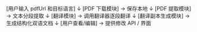 [用户输入 pdfUrl 和目标语言]
        ↓
[PDF 下载模块] → 保存本地
        ↓
[PDF 提取模块] → 文本分段提取
        ↓
[翻译模块] → 调用翻译器逐段翻译
        ↓
[翻译副本生成模块] → 生成结构化双语文档
        ↓
[用户查看/编辑] → 提供修改 API / 界面
